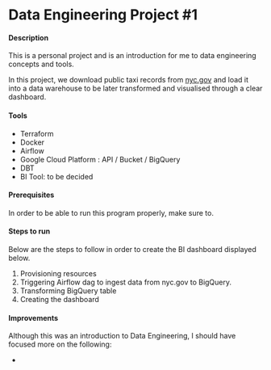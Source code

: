 <!DOCTYPE html>
<html>
<body>
    <h1>Data Engineering Project #1</h1>
    <h4>Description</h4>
    <p>This is a personal project and is an introduction for me to data engineering concepts
    and tools.</p>
    <p>In this project, we download public taxi records from <a href="https://www.nyc.gov/"
    target="_blank">nyc.gov</a> and load it into a data warehouse to be later transformed 
    and visualised through a clear dashboard.</p>
    <h4>Tools</h4>
    <ul>
    <li>Terraform</li>
    <li>Docker</li>
    <li>Airflow</li>
    <li>Google Cloud Platform : API / Bucket / BigQuery</li>
    <li>DBT</li>
    <li>BI Tool: to be decided</li>
    </ul>
    <h4>Prerequisites</h4>
    <p>In order to be able to run this program properly, make sure to.</p>
    <h4>Steps to run</h4>
    <p>Below are the steps to follow in order to create the BI dashboard displayed below.</p>
    <ol type="1">
    <li>Provisioning resources</li>
    <li>Triggering Airflow dag to ingest data from nyc.gov to BigQuery.</li>
    <li>Transforming BigQuery table</li>
    <li>Creating the dashboard</li>
    </ol>
    <h4>Improvements</h4>
    <p>Although this was an introduction to Data Engineering, I should have focused more
    on the following:</p>
    <ul>
    <li></li>
    </ul>
</body>
</html>